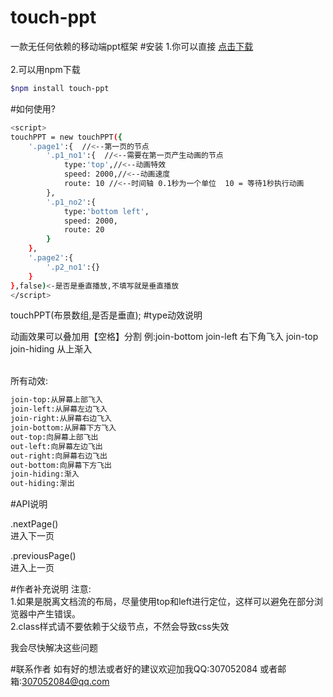 # touch-ppt
一款无任何依赖的移动端ppt框架
#安装
1.你可以直接 <a href="https://github.com/hehaosen/touch-ppt/archive/master.zip">点击下载</a></br></br>
2.可以用npm下载
```bash
$npm install touch-ppt
```
#如何使用?



```bash
<script>
touchPPT = new touchPPT({
    '.page1':{  //<--第一页的节点
        '.p1_no1':{  //<--需要在第一页产生动画的节点
            type:'top',//<--动画特效
            speed: 2000,//<--动画速度
            route: 10 //<--时间轴 0.1秒为一个单位  10 = 等待1秒执行动画
        },
        '.p1_no2':{
            type:'bottom left',
            speed: 2000,
            route: 20
        }
    },
    '.page2':{
        '.p2_no1':{}
    }
},false)<-是否是垂直播放,不填写就是垂直播放
</script>
```

touchPPT(布景数组,是否是垂直);
#type动效说明

动画效果可以叠加用【空格】分割  例:join-bottom join-left  右下角飞入  join-top join-hiding 从上渐入</br></br>

所有动效:
```bash
join-top:从屏幕上部飞入
join-left:从屏幕左边飞入
join-right:从屏幕右边飞入
join-bottom:从屏幕下方飞入
out-top:向屏幕上部飞出
out-left:向屏幕左边飞出
out-right:向屏幕右边飞出
out-bottom:向屏幕下方飞出
join-hiding:渐入
out-hiding:渐出
```

#API说明

.nextPage()</br>
进入下一页</br>

.previousPage()</br>
进入上一页</br>

#作者补充说明
注意:</br>
1.如果是脱离文档流的布局，尽量使用top和left进行定位，这样可以避免在部分浏览器中产生错误。</br>
2.class样式请不要依赖于父级节点，不然会导致css失效</br>

我会尽快解决这些问题

#联系作者
如有好的想法或者好的建议欢迎加我QQ:307052084
或者邮箱:307052084@qq.com


